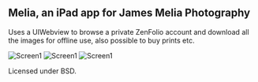 Melia, an iPad app for James Melia Photography
----

Uses a UIWebview to browse a private ZenFolio account and download all the images for offline use, also possible to buy prints etc.

![Screen1](https://github.com/orta/Melia/raw/master/web/screen1.png)
![Screen1](https://github.com/orta/Melia/raw/master/web/screen2.png)
![Screen1](https://github.com/orta/Melia/raw/master/web/screen3.png)

Licensed under BSD.